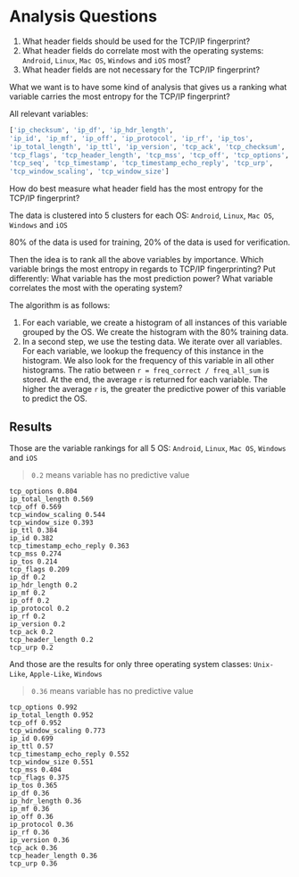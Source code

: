 # Analysis Questions

1. What header fields should be used for the TCP/IP fingerprint?
2. What header fields do correlate most with the operating systems: `Android`, `Linux`, `Mac OS`, `Windows` and `iOS` most?
3. What header fields are not necessary for the TCP/IP fingerprint?

What we want is to have some kind of analysis that gives us a ranking what variable
carries the most entropy for the TCP/IP fingerprint?

All relevant variables:

```python
['ip_checksum', 'ip_df', 'ip_hdr_length',
'ip_id', 'ip_mf', 'ip_off', 'ip_protocol', 'ip_rf', 'ip_tos',
'ip_total_length', 'ip_ttl', 'ip_version', 'tcp_ack', 'tcp_checksum',
'tcp_flags', 'tcp_header_length', 'tcp_mss', 'tcp_off', 'tcp_options',
'tcp_seq', 'tcp_timestamp', 'tcp_timestamp_echo_reply', 'tcp_urp',
'tcp_window_scaling', 'tcp_window_size']
```

How do best measure what header field has the most entropy for the TCP/IP fingerprint?

The data is clustered into 5 clusters for each OS: `Android`, `Linux`, `Mac OS`, `Windows` and `iOS`

80% of the data is used for training, 20% of the data is used for verification.

Then the idea is to rank all the above variables by importance. Which variable brings the most entropy in regards to TCP/IP fingerprinting? Put differently: What variable has the most prediction power? What variable correlates the most with the operating system?

The algorithm is as follows:

1. For each variable, we create a histogram of all instances of this variable grouped by the OS. We create the histogram with the 80% training data.
2. In a second step, we use the testing data. We iterate over all variables. For each variable, we lookup the frequency of this instance in the histogram. We also look for the frequency of this variable in all other histograms. The ratio between `r = freq_correct / freq_all_sum` is stored. At the end, the average `r` is returned for each variable. The higher the average `r` is, the greater the predictive power of this variable to predict the OS.

## Results

Those are the variable rankings for all 5 OS: `Android`, `Linux`, `Mac OS`, `Windows` and `iOS`

> `0.2` means variable has no predictive value

```text
tcp_options 0.804
ip_total_length 0.569
tcp_off 0.569
tcp_window_scaling 0.544
tcp_window_size 0.393
ip_ttl 0.384
ip_id 0.382
tcp_timestamp_echo_reply 0.363
tcp_mss 0.274
ip_tos 0.214
tcp_flags 0.209
ip_df 0.2
ip_hdr_length 0.2
ip_mf 0.2
ip_off 0.2
ip_protocol 0.2
ip_rf 0.2
ip_version 0.2
tcp_ack 0.2
tcp_header_length 0.2
tcp_urp 0.2
```

And those are the results for only three operating system classes: `Unix-Like`, `Apple-Like`, `Windows`

> `0.36` means variable has no predictive value

```
tcp_options 0.992
ip_total_length 0.952
tcp_off 0.952
tcp_window_scaling 0.773
ip_id 0.699
ip_ttl 0.57
tcp_timestamp_echo_reply 0.552
tcp_window_size 0.551
tcp_mss 0.404
tcp_flags 0.375
ip_tos 0.365
ip_df 0.36
ip_hdr_length 0.36
ip_mf 0.36
ip_off 0.36
ip_protocol 0.36
ip_rf 0.36
ip_version 0.36
tcp_ack 0.36
tcp_header_length 0.36
tcp_urp 0.36
```
